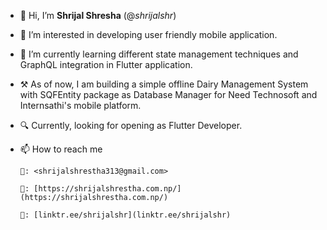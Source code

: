 - 👋 Hi, I’m **Shrijal Shresha** (@*shrijalshr*)
- 👀 I’m interested in developing user friendly mobile application.
- 🌱 I’m currently learning different state management techniques and GraphQL integration in Flutter application.
- ⚒️ As of now, I am building a simple offline Dairy Management System with SQFEntity package as Database Manager for Need                   Technosoft and Internsathi's mobile platform.
- 🔍 Currently, looking for opening as Flutter Developer.
- 📫 How to reach me


      📧: <shrijalshrestha313@gmail.com> 
      
      🔗: [https://shrijalshrestha.com.np/](https://shrijalshrestha.com.np/)
      
      🌳: [linktr.ee/shrijalshr](linktr.ee/shrijalshr)

<!---
shrijalshr/shrijalshr is a ✨ special ✨ repository because its `README.md` (this file) appears on your GitHub profile.
You can click the Preview link to take a look at your changes.
--->
